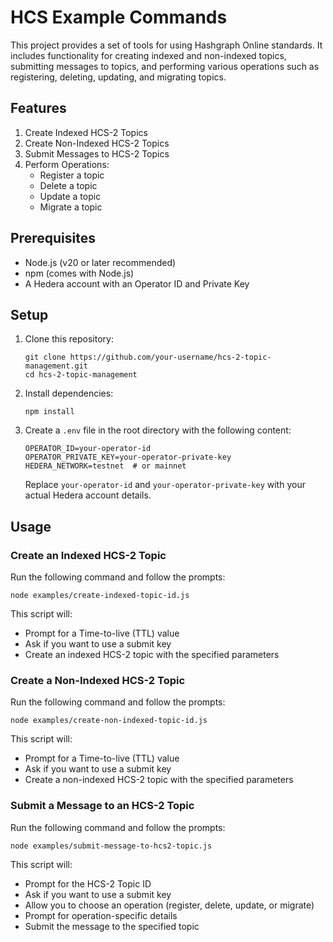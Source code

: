 # HCS Example Commands

This project provides a set of tools for using Hashgraph Online standards. It includes functionality for creating indexed and non-indexed topics, submitting messages to topics, and performing various operations such as registering, deleting, updating, and migrating topics.

## Features

1. Create Indexed HCS-2 Topics
2. Create Non-Indexed HCS-2 Topics
3. Submit Messages to HCS-2 Topics
4. Perform Operations:
   - Register a topic
   - Delete a topic
   - Update a topic
   - Migrate a topic

## Prerequisites

- Node.js (v20 or later recommended)
- npm (comes with Node.js)
- A Hedera account with an Operator ID and Private Key

## Setup

1. Clone this repository:

   ```
   git clone https://github.com/your-username/hcs-2-topic-management.git
   cd hcs-2-topic-management
   ```

2. Install dependencies:

   ```
   npm install
   ```

3. Create a `.env` file in the root directory with the following content:

   ```
   OPERATOR_ID=your-operator-id
   OPERATOR_PRIVATE_KEY=your-operator-private-key
   HEDERA_NETWORK=testnet  # or mainnet
   ```

   Replace `your-operator-id` and `your-operator-private-key` with your actual Hedera account details.

## Usage

### Create an Indexed HCS-2 Topic

Run the following command and follow the prompts:

```
node examples/create-indexed-topic-id.js
```

This script will:

- Prompt for a Time-to-live (TTL) value
- Ask if you want to use a submit key
- Create an indexed HCS-2 topic with the specified parameters

### Create a Non-Indexed HCS-2 Topic

Run the following command and follow the prompts:

```
node examples/create-non-indexed-topic-id.js
```

This script will:

- Prompt for a Time-to-live (TTL) value
- Ask if you want to use a submit key
- Create a non-indexed HCS-2 topic with the specified parameters

### Submit a Message to an HCS-2 Topic

Run the following command and follow the prompts:

```
node examples/submit-message-to-hcs2-topic.js
```

This script will:

- Prompt for the HCS-2 Topic ID
- Ask if you want to use a submit key
- Allow you to choose an operation (register, delete, update, or migrate)
- Prompt for operation-specific details
- Submit the message to the specified topic


